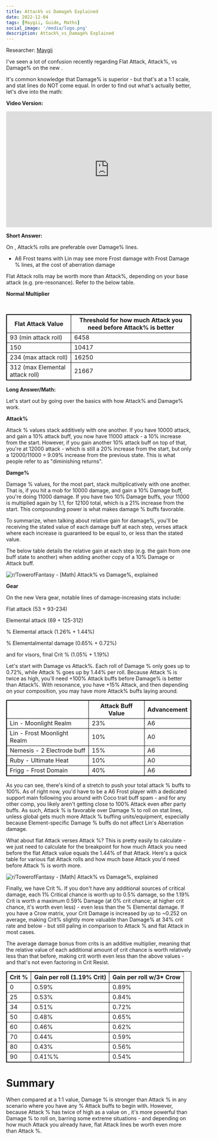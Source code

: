 ```yaml
---
title: Attack% vs Damage% Explained
date: 2022-12-04
tags: [Maygii, Guide, Maths]
social_image: '/media/logo.png'
description: Attack%_vs_Damage% Explained
---
```

Researcher: [Maygii](https://maygi.carrd.co/)



I've seen a lot of confusion recently regarding Flat Attack, Attack%, vs Damage% on the new .

It's common knowledge that Damage% is superior - but that's at a 1:1 scale, and stat lines do NOT come equal. In order to find out what's actually better, let's dive into the math:

**Video Version:**

<iframe width="560" height="315" src="https://www.youtube.com/embed/OxUgHf-qB44" title="YouTube video player" frameborder="0" allow="accelerometer; autoplay; clipboard-write; encrypted-media; gyroscope; picture-in-picture; web-share" allowfullscreen></iframe>


**Short Answer:**

On , Attack% rolls are preferable over Damage% lines.

- A6 Frost teams with Lin may see more Frost damage with Frost Damage % lines, at the cost of aberration damage

Flat Attack rolls may be worth more than Attack%, depending on your base attack (e.g. pre-resonance). Refer to the below table.

**Normal Multiplier**

</br>

<style>
table {
    border-collapse: collapse;
}
table, th, td {
   border: 1.5px solid black;
}
blockquote {
    border-left: solid blue;
    padding-left: 10px;
}
</style>

| Flat Attack Value | Threshold for how much Attack you need before Attack% is better |
| --- | --- |
| 93 (min attack roll) | 6458 |
| 150 | 10417 |
| 234 (max attack roll) | 16250 |
| 312 (max Elemental attack roll) | 21667 |

**Long Answer/Math:**

Let's start out by going over the basics with how Attack% and Damage% work.

**Attack%**

Attack % values stack additively with one another. If you have 10000 attack, and gain a 10% attack buff, you now have 11000 attack - a 10% increase from the start. However, if you gain another 10% attack buff on top of that, you're at 12000 attack - which is still a 20% increase from the start, but only a 12000/11000 = 9.09% increase from the previous state. This is what people refer to as "diminishing returns".

**Damge%**

Damage % values, for the most part, stack multiplicatively with one another. That is, if you hit a mob for 10000 damage, and gain a 10% Damage buff, you're doing 11000 damage. If you have two 10% Damage buffs, your 11000 is multiplied again by 1.1, for 12100 total, which is a 21% increase from the start. This compounding power is what makes damage % buffs favorable.

To summarize, when talking about relative gain for damage%, you'll be receiving the stated value of each damage buff at each step, verses attack where each increase is guaranteed to be equal to, or less than the stated value.

The below table details the relative gain at each step (e.g. the gain from one buff state to another) when adding another copy of a 10% Damage or Attack buff.


![r/TowerofFantasy - [Math] Attack% vs Damage%, explained](https://i.postimg.cc/c1f1GdXw/math-atk-vs-dmg-explained-v0-ur24z148jx3a1-png.webp
)



**Gear**

On the new Vera gear, notable lines of damage-increasing stats include:

Flat attack (53 + 93-234)

Elemental attack (69 + 125-312)

% Elemental attack (1.26% + 1.44%)

% Elementalmental damage (0.65% + 0.72%)

and for visors, final Crit % (1.05% + 1.19%)

Let's start with Damage vs Attack%. Each roll of Damage % only goes up to 0.72%, while Attack % goes up by 1.44% per roll. Because Attack % is twice as high, you'll need +100% Attack buffs before Damage% is better than Attack%. With resonance, you have +15% Attack, and then depending on your composition, you may have more Attack% buffs laying around.

|  | Attack Buff Value | Advancement |
| --- | --- | --- |
| Lin - Moonlight Realm | 23% | A6 |
| Lin - Frost Moonlight Realm | 10% | A0 |
| Nemesis - 2 Electrode buff | 15% | A6 |
| Ruby - Ultimate Heat | 10% | A0 |
| Frigg - Frost Domain | 40% | A6 |

As you can see, there's kind of a stretch to push your total attack % buffs to 100%. As of right now, you'd have to be a A6 Frost player with a dedicated support main following you around with Coco trait buff spam - and for any other comp, you likely aren't getting close to 100% Attack even after party buffs. As such, Attack % is favorable over Damage % to roll on stat lines, unless global gets much more Attack % buffing units/equipment, especially because Element-specific Damage % buffs do not affect Lin's Aberration damage.

What about flat Attack verses Attack %? This is pretty easily to calculate - we just need to calculate for the breakpoint for how much Attack you need before the flat Attack value equals the 1.44% of that Attack. Here's a quick table for various flat Attack rolls and how much base Attack you'd need before Attack % is worth more.


![r/TowerofFantasy - [Math] Attack% vs Damage%, explained](https://i.postimg.cc/ZKZbTXMg/math-atk-vs-dmg-explained-v0-o258ywwxix3a1-png.webp)



Finally, we have Crit %. If you don't have any additional sources of critical damage, each 1% Critical chance is worth up to 0.5% damage, so the 1.19% Crit is worth a maximum 0.59% Damage (at 0% crit chance; at higher crit chance, it's worth even less) - even less than the % Elemental damage. If you have a Crow matrix, your Crit Damage is increased by up to ~0.252 on average, making Crit% slightly more valuable than Damage% at 34% crit rate and below - but still paling in comparison to Attack % and flat Attack in most cases.

The average damage bonus from crits is an additive multiplier, meaning that the relative value of each additional amount of crit chance is worth relatively less than that before, making crit worth even less than the above values - and that's not even factoring in Crit Resist.

| Crit % | Gain per roll (1.19% Crit) | Gain per roll w/3* Crow |
| --- | --- | --- |
| 0 | 0.59% | 0.89% |
| 25 | 0.53% | 0.84% |
| 34 | 0.51% | 0.72% |
| 50 | 0.48% | 0.65% |
| 60 | 0.46% | 0.62% |
| 70 | 0.44% | 0.59% |
| 80 | 0.43% | 0.56% |
| 90 | 0.41%% | 0.54% |

Summary
=======

When compared at a 1:1 value, Damage % is stronger than Attack % in any scenario where you have any % Attack buffs to begin with. However, because Attack % has twice of high as a value on , it's more powerful than Damage % to roll on, barring some extreme situations - and depending on how much Attack you already have, flat Attack lines be worth even more than Attack %.
